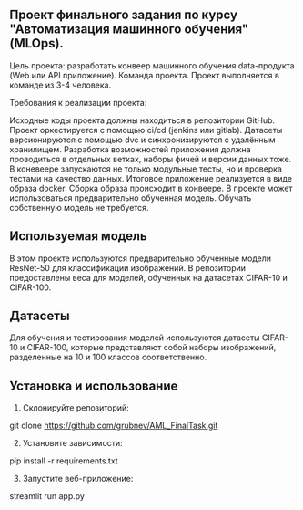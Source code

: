 ## Проект финального задания по курсу "Автоматизация машинного обучения" (MLOps).

Цель проекта: разработать конвеер машинного обучения data-продукта (Web или API приложение).
Команда проекта. Проект выполняется в команде из 3-4 человека.

Требования к реализации проекта:

Исходные коды проекта должны находиться в репозитории GitHub.
Проект оркестируется с помощью ci/cd (jenkins или gitlab).
Датасеты версионируются с помощью dvc и синхронизируются с удалённым хранилищем.
Разработка возможностей приложения должна проводиться в отдельных ветках, наборы фичей и версии данных тоже.
В коневеере запускаются не только модульные тесты, но и проверка тестами на качество данных.
Итоговое приложение реализуется в виде образа docker. Сборка образа происходит в конвеере.
В проекте может использоваться предварительно обученная модель. Обучать собственную модель не требуется.

## Используемая модель

В этом проекте используются предварительно обученные модели ResNet-50 для классификации изображений. В репозитории предоставлены веса для моделей, обученных на датасетах CIFAR-10 и CIFAR-100.

## Датасеты

Для обучения и тестирования моделей используются датасеты CIFAR-10 и CIFAR-100, которые представляют собой наборы изображений, разделенные на 10 и 100 классов соответственно.

## Установка и использование

1. Склонируйте репозиторий:

git clone https://github.com/grubnev/AML_FinalTask.git

2. Установите зависимости:

pip install -r requirements.txt

3. Запустите веб-приложение:
   
streamlit run app.py

